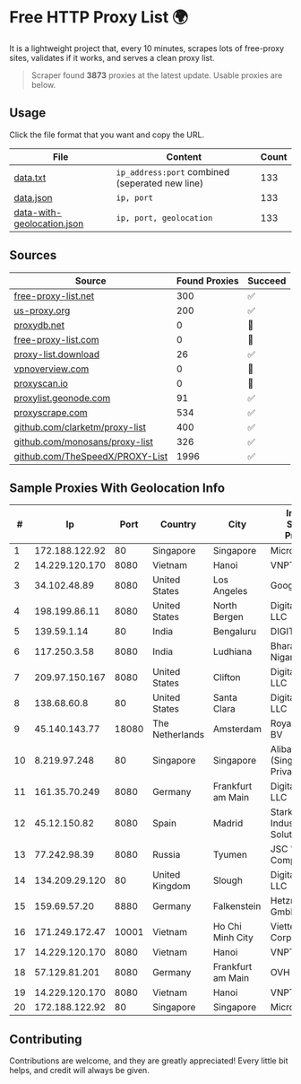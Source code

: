 
# Free HTTP Proxy List 🌍

It is a lightweight project that, every 10 minutes, scrapes lots of free-proxy sites, validates if it works, and serves a clean proxy list.


> Scraper found **3873** proxies at the latest update. Usable proxies are below.

## Usage

Click the file format that you want and copy the URL.


|File|Content|Count|
|----|-------|-----|
|[data.txt](https://raw.githubusercontent.com/themiralay/Proxy-List-World/master/data.txt)|`ip_address:port` combined (seperated new line)|133|
|[data.json](https://raw.githubusercontent.com/themiralay/Proxy-List-World/master/data.json)|`ip, port`|133|
|[data-with-geolocation.json](https://raw.githubusercontent.com/themiralay/Proxy-List-World/master/data-with-geolocation.json)|`ip, port, geolocation`|133|

## Sources

|Source|Found Proxies|Succeed|
|------|-------------|-------|
|[free-proxy-list.net](https://free-proxy-list.net)|300|✅|
|[us-proxy.org](https://www.us-proxy.org)|200|✅|
|[proxydb.net](http://proxydb.net)|0|🚫|
|[free-proxy-list.com](https://free-proxy-list.com/?page=&port=&type%5B%5D=http&type%5B%5D=https&up_time=0&search=Search)|0|🚫|
|[proxy-list.download](https://www.proxy-list.download/HTTP)|26|✅|
|[vpnoverview.com](https://vpnoverview.com/privacy/anonymous-browsing/free-proxy-servers)|0|🚫|
|[proxyscan.io](https://www.proxyscan.io)|0|🚫|
|[proxylist.geonode.com](https://proxylist.geonode.com/api/proxy-list?limit=300&page=1&sort_by=lastChecked&sort_type=desc&protocols=http,https)|91|✅|
|[proxyscrape.com](https://api.proxyscrape.com/v2/?request=displayproxies&protocol=http&timeout=10000&country=all&ssl=all&anonymity=all)|534|✅|
|[github.com/clarketm/proxy-list](https://raw.githubusercontent.com/clarketm/proxy-list/master/proxy-list-raw.txt)|400|✅|
|[github.com/monosans/proxy-list](https://raw.githubusercontent.com/monosans/proxy-list/main/proxies/http.txt)|326|✅|
|[github.com/TheSpeedX/PROXY-List](https://raw.githubusercontent.com/TheSpeedX/PROXY-List/master/http.txt)|1996|✅|


## Sample Proxies With Geolocation Info

|#|Ip|Port|Country|City|Internet Service Provider|
|-|--|----|-------|----|-------------------------|
|1|172.188.122.92|80|Singapore|Singapore|Microsoft|
|2|14.229.120.170|8080|Vietnam|Hanoi|VNPT|
|3|34.102.48.89|8080|United States|Los Angeles|Google LLC|
|4|198.199.86.11|8080|United States|North Bergen|DigitalOcean, LLC|
|5|139.59.1.14|80|India|Bengaluru|DIGITALOCEAN|
|6|117.250.3.58|8080|India|Ludhiana|Bharat Sanchar Nigam Ltd|
|7|209.97.150.167|8080|United States|Clifton|DigitalOcean, LLC|
|8|138.68.60.8|80|United States|Santa Clara|DigitalOcean, LLC|
|9|45.140.143.77|18080|The Netherlands|Amsterdam|RoyaleHosting BV|
|10|8.219.97.248|80|Singapore|Singapore|Alibaba Cloud (Singapore) Private Limited|
|11|161.35.70.249|8080|Germany|Frankfurt am Main|DigitalOcean, LLC|
|12|45.12.150.82|8080|Spain|Madrid|Stark Industries Solutions LTD|
|13|77.242.98.39|8080|Russia|Tyumen|JSC "Russian Company" LIR|
|14|134.209.29.120|80|United Kingdom|Slough|DigitalOcean, LLC|
|15|159.69.57.20|8880|Germany|Falkenstein|Hetzner Online GmbH|
|16|171.249.172.47|10001|Vietnam|Ho Chi Minh City|Viettel Corporation|
|17|14.229.120.170|8080|Vietnam|Hanoi|VNPT|
|18|57.129.81.201|8080|Germany|Frankfurt am Main|OVH SAS|
|19|14.229.120.170|8080|Vietnam|Hanoi|VNPT|
|20|172.188.122.92|80|Singapore|Singapore|Microsoft|



## Contributing

Contributions are welcome, and they are greatly appreciated! Every
little bit helps, and credit will always be given.

